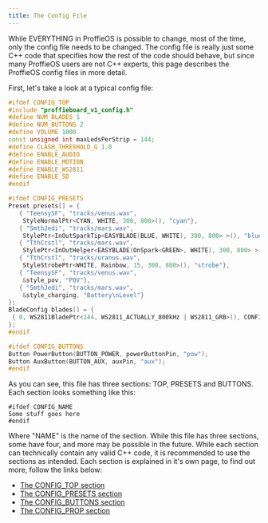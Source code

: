 ```yaml
---
title: The Config File
---
```

While EVERYTHING in ProffieOS is possible to change, most of the time, only the config file needs to be changed. The config file is really just some C++ code that specifies how the rest of the code should behave, but since many ProffieOS users are not C++ experts, this page describes the ProffieOS config files in more detail.

First, let's take a look at a typical config file:

```cpp
#ifdef CONFIG_TOP
#include "proffieboard_v1_config.h"
#define NUM_BLADES 1
#define NUM_BUTTONS 2
#define VOLUME 1000
const unsigned int maxLedsPerStrip = 144;
#define CLASH_THRESHOLD_G 1.0
#define ENABLE_AUDIO
#define ENABLE_MOTION
#define ENABLE_WS2811
#define ENABLE_SD
#endif

#ifdef CONFIG_PRESETS
Preset presets[] = {
   { "TeensySF", "tracks/venus.wav",
    StyleNormalPtr<CYAN, WHITE, 300, 800>(), "cyan"},
   { "SmthJedi", "tracks/mars.wav",
    StylePtr<InOutSparkTip<EASYBLADE(BLUE, WHITE), 300, 800> >(), "blue"},
   { "TthCrstl", "tracks/mars.wav",
    StylePtr<InOutHelper<EASYBLADE(OnSpark<GREEN>, WHITE), 300, 800> >(), "green"},
   { "TthCrstl", "tracks/uranus.wav",
    StyleStrobePtr<WHITE, Rainbow, 15, 300, 800>(), "strobe"},
   { "TeensySF", "tracks/venus.wav",
    &style_pov, "POV"},
   { "SmthJedi", "tracks/mars.wav",
    &style_charging, "Battery\nLevel"}
};
BladeConfig blades[] = {
 { 0, WS2811BladePtr<144, WS2811_ACTUALLY_800kHz | WS2811_GRB>(), CONFIGARRAY(presets) },
};
#endif

#ifdef CONFIG_BUTTONS
Button PowerButton(BUTTON_POWER, powerButtonPin, "pow");
Button AuxButton(BUTTON_AUX, auxPin, "aux");
#endif
```

As you can see, this file has three sections: TOP, PRESETS and BUTTONS.
Each section looks something like this:

    #ifdef CONFIG_NAME
    Some stuff goes here
    #endif

Where "NAME" is the name of the section.
While this file has three sections, some have four, and more may be possible in the future.
While each section can technically contain any valid C++ code, it is recommended to use the
sections as intended. Each section is explained in it's own page, to find out more, follow the links below:
* [The CONFIG_TOP section](/config/the-config_top-section.html)
* [The CONFIG_PRESETS section](/config/the-config_presets-section.html)
* [The CONFIG_BUTTONS section](/config/the-config_buttons-section.html)
* [The CONFIG_PROP section](/config/the-config_prop-section.html)

